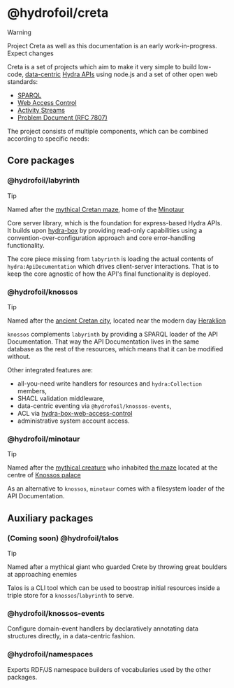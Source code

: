 # @hydrofoil/creta

> [!WARNING]
> Project Creta as well as this documentation is an early work-in-progress. Expect changes

Creta is a set of projects which aim to make it very simple to build low-code, [data-centric][dc] [Hydra APIs][hydra] using node.js and a set of other open web standards:

* [SPARQL](https://www.w3.org/TR/sparql11-overview/)
* [Web Access Control](https://github.com/solid/web-access-control-spec)
* [Activity Streams](http://www.w3.org/TR/activitystreams-core/)
* [Problem Document (RFC 7807)](https://tools.ietf.org/html/rfc7807)

[dc]: https://tdan.com/the-data-centric-revolution-data-centric-vs-data-driven/20288
[hydra]: http://www.hydra-cg.com/spec/latest/core/

The project consists of multiple components, which can be combined according to specific needs:

## Core packages

### @hydrofoil/labyrinth

> [!TIP]
> Named after the [mythical Cretan maze](https://www.wikidata.org/wiki/Q1091243), home of the [Minotaur](https://www.wikidata.org/wiki/Q129866)

Core server library, which is the foundation for express-based Hydra APIs. It builds upon [hydra-box](https://npm.im/hydra-box) by providing read-only capabilities using a convention-over-configuration approach and core error-handling functionality.

The core piece missing from `labyrinth` is loading the actual contents of `hydra:ApiDocumentation` which drives client-server interactions. That is to keep the core agnostic of how the API's final functionality is deployed.

### @hydrofoil/knossos

> [!TIP]
> Named after the [ancient Cretan city](https://www.wikidata.org/wiki/Q173527), located near the modern day [Heraklion](https://www.wikidata.org/wiki/Q160544)

`knossos` complements `labyrinth` by providing a SPARQL loader of the API Documentation. That way the API Documentation lives in the same database as the rest of the resources, which means that it can be modified without.

Other integrated features are:

* all-you-need write handlers for resources and `hydra:Collection` members,
* SHACL validation middleware,
* data-centric eventing via `@hydrofoil/knossos-events`,
* ACL via [hydra-box-web-access-control](https://npm.im/hydra-box-web-access-control)
* administrative system account access.

### @hydrofoil/minotaur

> [!TIP]
> Named after the [mythical creature](https://www.wikidata.org/wiki/Q129866) who inhabited [the maze](https://www.wikidata.org/wiki/Q1091243) located at the centre of [Knossos palace](https://www.wikidata.org/wiki/Q173527)

As an alternative to `knossos`, `minotaur` comes with a filesystem loader of the API Documentation.

## Auxiliary packages

### (Coming soon) @hydrofoil/talos

> [!TIP]
> Named after a mythical giant who guarded Crete by throwing great boulders at approaching enemies

Talos is a CLI tool which can be used to boostrap initial resources inside a triple store for a `knossos`/`labyrinth` to serve.

### @hydrofoil/knossos-events

Configure domain-event handlers by declaratively annotating data structures directly, in a data-centric fashion.

### @hydrofoil/namespaces

Exports RDF/JS namespace builders of vocabularies used by the other packages.

